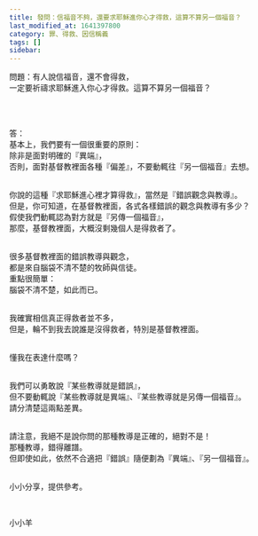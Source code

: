 ```yaml
---
title: 發問：信福音不夠，還要求耶穌進你心才得救，這算不算另一個福音？
last_modified_at: 1641397800
category: 罪、得救、因信稱義
tags: []
sidebar: 
---
```


<p>問題：有人說信福音，還不會得救，<br/>
一定要祈禱求耶穌進入你心才得救。這算不算另一個福音？</p>
<p> </p>
<p><br/>
答：<br/>
基本上，我們要有一個很重要的原則：<br/>
除非是面對明確的『異端』，<br/>
否則，面對基督教裡面各種『偏差』，不要動輒往『另一個福音』去想。</p>
<p><br/>
你說的這種『求耶穌進心裡才算得救』，當然是『錯誤觀念與教導』。<br/>
但是，你可知道，在基督教裡面，各式各樣錯誤的觀念與教導有多少？<br/>
假使我們動輒認為對方就是『另傳一個福音』，<br/>
那麼，基督教裡面，大概沒剩幾個人是得救者了。</p>
<p><br/>
很多基督教裡面的錯誤教導與觀念，<br/>
都是來自腦袋不清不楚的牧師與信徒。<br/>
重點很簡單：<br/>
腦袋不清不楚，如此而已。</p>
<p><br/>
我確實相信真正得救者並不多，<br/>
但是，輪不到我去說誰是沒得救者，特別是基督教裡面。</p>
<p><br/>
懂我在表達什麼嗎？</p>
<p><br/>
我們可以勇敢說『某些教導就是錯誤』，<br/>
但不要動輒說『某些教導就是異端』、『某些教導就是另傳一個福音』。<br/>
請分清楚這兩點差異。<br/>
 </p>
<p>請注意，我絕不是說你問的那種教導是正確的，絕對不是！<br/>
那種教導，錯得離譜。<br/>
但即使如此，依然不合適把『錯誤』隨便劃為『異端』、『另一個福音』。</p>
<p><br/>
小小分享，提供參考。</p>
<p> </p>
<p>小小羊</p>
<p> </p>
